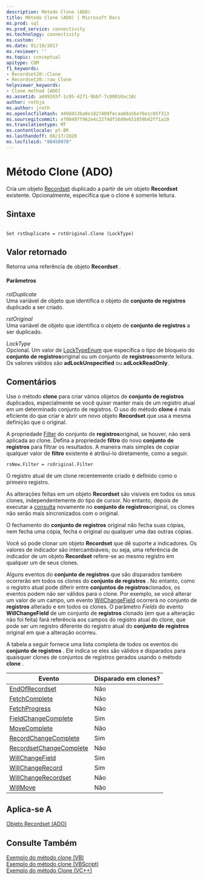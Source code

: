 ```yaml
---
description: Método Clone (ADO)
title: Método Clone (ADO) | Microsoft Docs
ms.prod: sql
ms.prod_service: connectivity
ms.technology: connectivity
ms.custom: ''
ms.date: 01/19/2017
ms.reviewer: ''
ms.topic: conceptual
apitype: COM
f1_keywords:
- Recordset20::Clone
- Recordset20::raw_Clone
helpviewer_keywords:
- Clone method [ADO]
ms.assetid: ad49265f-1c05-4271-9bbf-7c00010ac18c
author: rothja
ms.author: jroth
ms.openlocfilehash: 449d453ba8e1d27489fecaa8da56e76e1c85f313
ms.sourcegitcommit: e700497f962e4c2274df16d9e651059b42ff1a10
ms.translationtype: MT
ms.contentlocale: pt-BR
ms.lasthandoff: 08/17/2020
ms.locfileid: "88450978"
---
```

# <a name="clone-method-ado"></a>Método Clone (ADO)
Cria um objeto [Recordset](../../../ado/reference/ado-api/recordset-object-ado.md) duplicado a partir de um objeto **Recordset** existente. Opcionalmente, especifica que o clone é somente leitura.  
  
## <a name="syntax"></a>Sintaxe  
  
```  
  
Set rstDuplicate = rstOriginal.Clone (LockType)  
```  
  
## <a name="return-value"></a>Valor retornado  
 Retorna uma referência de objeto **Recordset** .  
  
#### <a name="parameters"></a>Parâmetros  
 *rstDuplicate*  
 Uma variável de objeto que identifica o objeto de **conjunto de registros** duplicado a ser criado.  
  
 *rstOriginal*  
 Uma variável de objeto que identifica o objeto de **conjunto de registros** a ser duplicado.  
  
 *LockType*  
 Opcional. Um valor de [LockTypeEnum](../../../ado/reference/ado-api/locktypeenum.md) que especifica o tipo de bloqueio do **conjunto de registros**original ou um conjunto de **registros**somente leitura. Os valores válidos são **adLockUnspecified** ou **adLockReadOnly**.  
  
## <a name="remarks"></a>Comentários  
 Use o método **clone** para criar vários objetos de **conjunto de registros** duplicados, especialmente se você quiser manter mais de um registro atual em um determinado conjunto de registros. O uso do método **clone** é mais eficiente do que criar e abrir um novo objeto **Recordset** que usa a mesma definição que o original.  
  
 A propriedade [Filter](../../../ado/reference/ado-api/filter-property.md) do conjunto de **registros**original, se houver, não será aplicada ao clone. Defina a propriedade **filtro** do novo **conjunto de registros** para filtrar os resultados. A maneira mais simples de copiar qualquer valor de **filtro** existente é atribuí-lo diretamente, como a seguir.  
  
```  
rsNew.Filter = rsOriginal.Filter  
```  
  
 O registro atual de um clone recentemente criado é definido como o primeiro registro.  
  
 As alterações feitas em um objeto **Recordset** são visíveis em todos os seus clones, independentemente do tipo de cursor. No entanto, depois de executar a [consulta](../../../ado/reference/ado-api/requery-method.md) novamente no **conjunto de registros**original, os clones não serão mais sincronizados com o original.  
  
 O fechamento do **conjunto de registros** original não fecha suas cópias, nem fecha uma cópia, fecha o original ou qualquer uma das outras cópias.  
  
 Você só pode clonar um objeto **Recordset** que dê suporte a indicadores. Os valores de indicador são intercambiáveis; ou seja, uma referência de indicador de um objeto **Recordset** refere-se ao mesmo registro em qualquer um de seus clones.  
  
 Alguns eventos do **conjunto de registros** que são disparados também ocorrerão em todos os clones do **conjunto de registros** . No entanto, como o registro atual pode diferir entre **conjuntos de registros**clonados, os eventos podem não ser válidos para o clone. Por exemplo, se você alterar um valor de um campo, um evento [WillChangeField](../../../ado/reference/ado-api/willchangefield-and-fieldchangecomplete-events-ado.md) ocorrerá no conjunto de **registros** alterado e em todos os clones. O parâmetro *Fields* do evento **WillChangeField** de um conjunto de **registros** clonado (em que a alteração não foi feita) fará referência aos campos do registro atual do clone, que pode ser um registro diferente do registro atual do **conjunto de registros** original em que a alteração ocorreu.  
  
 A tabela a seguir fornece uma lista completa de todos os eventos do **conjunto de registros** . Ele indica se eles são válidos e disparados para quaisquer clones de conjuntos de registros gerados usando o método **clone** .  
  
|Evento|Disparado em clones?|  
|-----------|--------------------------|  
|[EndOfRecordset](../../../ado/reference/ado-api/endofrecordset-event-ado.md)|Não|  
|[FetchComplete](../../../ado/reference/ado-api/fetchcomplete-event-ado.md)|Não|  
|[FetchProgress](../../../ado/reference/ado-api/fetchprogress-event-ado.md)|Não|  
|[FieldChangeComplete](../../../ado/reference/ado-api/willchangefield-and-fieldchangecomplete-events-ado.md)|Sim|  
|[MoveComplete](../../../ado/reference/ado-api/willmove-and-movecomplete-events-ado.md)|Não|  
|[RecordChangeComplete](../../../ado/reference/ado-api/willchangerecord-and-recordchangecomplete-events-ado.md)|Sim|  
|[RecordsetChangeComplete](../../../ado/reference/ado-api/willchangerecordset-and-recordsetchangecomplete-events-ado.md)|Não|  
|[WillChangeField](../../../ado/reference/ado-api/willchangefield-and-fieldchangecomplete-events-ado.md)|Sim|  
|[WillChangeRecord](../../../ado/reference/ado-api/willchangerecord-and-recordchangecomplete-events-ado.md)|Sim|  
|[WillChangeRecordset](../../../ado/reference/ado-api/willchangerecordset-and-recordsetchangecomplete-events-ado.md)|Não|  
|[WillMove](../../../ado/reference/ado-api/willmove-and-movecomplete-events-ado.md)|Não|  
  
## <a name="applies-to"></a>Aplica-se A  
 [Objeto Recordset (ADO)](../../../ado/reference/ado-api/recordset-object-ado.md)  
  
## <a name="see-also"></a>Consulte Também  
 [Exemplo do método clone (VB)](../../../ado/reference/ado-api/clone-method-example-vb.md)   
 [Exemplo do método clone (VBScript)](../../../ado/reference/ado-api/clone-method-example-vbscript.md)   
 [Exemplo do método Clone (VC++)](../../../ado/reference/ado-api/clone-method-example-vc.md)   
